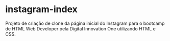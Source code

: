# instagram-index
Projeto de criação de clone da página inicial do Instagram para o bootcamp de HTML Web Developer pela Digital Innovation One utilizando HTML e CSS.
